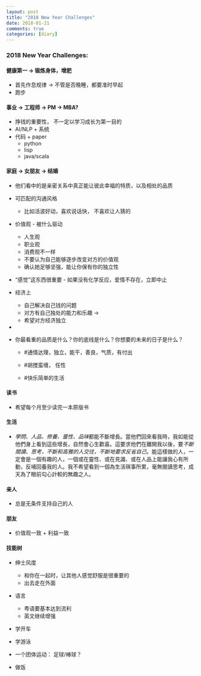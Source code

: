 ```yaml
---
layout: post
title: "2018 New Year Challenges"
date: 2018-01-21
comments: true
categories: [diary]
---
```


### 2018 New Year Challenges:
#### 健康第一 -> 锻炼身体，增肥
   * 首先作息规律 -> 不管是否晚睡，都要准时早起
   * 跑步

#### 事业 -> 工程师 -> PM -> MBA?
   * 挣钱的重要性， 不一定以学习成长为第一目的
   * AI/NLP + 系统
   * 代码 + paper
     - python
     - lisp
     - java/scala

####  家庭 -> 女朋友 -> 结婚
   * 他们看中的是亲密关系中真正能让彼此幸福的特质，以及相处的品质

   * 可匹配的沟通风格
     - 比如活波好动，喜欢说话快， 不喜欢让人猜的
   
   * 价值观 - 被什么驱动
      - 人生观
      - 职业观
      - 消费观不一样
      - 不要认为自己能够逐步改变对方的价值观
      - 确认她足够坚强，能让你保有你的独立性

   *  “感觉”这东西很重要
     - 如果没有化学反应，爱情不存在，立即中止

   * 经济上
     - 自己解决自己钱的问题
     - 对方有自己独处的能力和乐趣 -> 
     - 希望对方经济独立

   *  

   * 你最看重的品质是什么？你的底线是什么？你想要的未来的日子是什么？
      - #通情达理，独立，能干，善良，气质，有付出
      - #胡搅蛮缠， 任性

      - #快乐简单的生活

#### 读书
   - 希望每个月至少读完一本原版书

#### 生活
   - *學問、人品、修養、靈性、品味*都能不斷增長。當他們回來看我時，我如能從他們身上看到這些增長，自然會心生歡喜。這要求他們在離開我以後，要*不斷閱讀、思考，不斷和高雅的人交往，不斷地要求反省自己*。能這樣做的人，一定會是一個有趣的人，一個或在靈性、或在見識、或在人品上能讓我心有所動，反哺回養我的人。我不希望看到一個為生活瑣事所累，毫無閱讀思考，成天為了眼前勾心計較的無趣之人。
   
#### 亲人
   * 总是无条件支持自己的人

#### 朋友
   * 价值观一致 + 利益一致

#### 技能树
   - 绅士风度
     * 和你在一起时，让其他人感觉舒服是很重要的
     * 出去走在外面

   - 语言
       * 粤语要基本达到流利
       * 英文继续增强
   - 学开车
   - 学游泳
   - 一个团体运动： 足球/棒球？
   - 做饭

